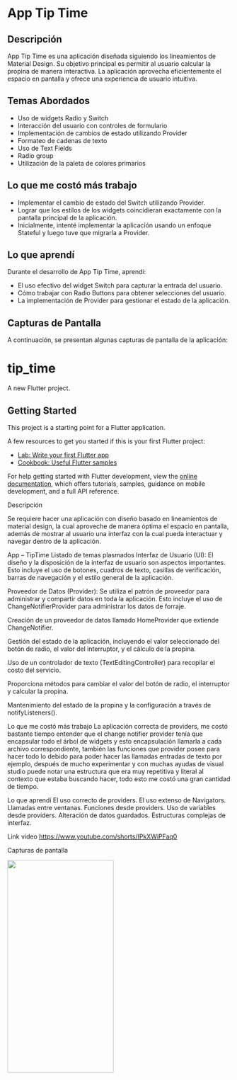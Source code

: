# App Tip Time

## Descripción

App Tip Time es una aplicación diseñada siguiendo los lineamientos de Material Design. Su objetivo principal es permitir al usuario calcular la propina de manera interactiva. La aplicación aprovecha eficientemente el espacio en pantalla y ofrece una experiencia de usuario intuitiva.

## Temas Abordados

- Uso de widgets Radio y Switch
- Interacción del usuario con controles de formulario
- Implementación de cambios de estado utilizando Provider
- Formateo de cadenas de texto
- Uso de Text Fields
- Radio group
- Utilización de la paleta de colores primarios

## Lo que me costó más trabajo

- Implementar el cambio de estado del Switch utilizando Provider.
- Lograr que los estilos de los widgets coincidieran exactamente con la pantalla principal de la aplicación.
- Inicialmente, intenté implementar la aplicación usando un enfoque Stateful y luego tuve que migrarla a Provider.

## Lo que aprendí

Durante el desarrollo de App Tip Time, aprendí:

- El uso efectivo del widget Switch para capturar la entrada del usuario.
- Cómo trabajar con Radio Buttons para obtener selecciones del usuario.
- La implementación de Provider para gestionar el estado de la aplicación.

## Capturas de Pantalla

A continuación, se presentan algunas capturas de pantalla de la aplicación:

# tip_time

A new Flutter project.

## Getting Started

This project is a starting point for a Flutter application.

A few resources to get you started if this is your first Flutter project:

- [Lab: Write your first Flutter app](https://docs.flutter.dev/get-started/codelab)
- [Cookbook: Useful Flutter samples](https://docs.flutter.dev/cookbook)

For help getting started with Flutter development, view the
[online documentation](https://docs.flutter.dev/), which offers tutorials,
samples, guidance on mobile development, and a full API reference.

<!-- Entrega -->
Descripción

Se requiere hacer una aplicación con diseño basado en lineamientos de material design, la cual aproveche de manera óptima el espacio en pantalla, además de mostrar al usuario una interfaz con la cual pueda interactuar y navegar dentro de la aplicación.

App – TipTime
Listado de temas plasmados
Interfaz de Usuario (UI): El diseño y la disposición de la interfaz de usuario son aspectos importantes. Esto incluye el uso de botones, cuadros de texto, casillas de verificación, barras de navegación y el estilo general de la aplicación.

Proveedor de Datos (Provider): Se utiliza el patrón de proveedor para administrar y compartir datos en toda la aplicación. Esto incluye el uso de ChangeNotifierProvider para administrar los datos de forraje.

Creación de un proveedor de datos llamado HomeProvider que extiende ChangeNotifier.

Gestión del estado de la aplicación, incluyendo el valor seleccionado del botón de radio, el valor del interruptor, y el cálculo de la propina.

Uso de un controlador de texto (TextEditingController) para recopilar el costo del servicio.

Proporciona métodos para cambiar el valor del botón de radio, el interruptor y calcular la propina.

Mantenimiento del estado de la propina y la configuración a través de notifyListeners().


Lo que me costó más trabajo
	La aplicación correcta de providers, me costó bastante tiempo entender que el change notifier provider tenía que encapsular todo el árbol de widgets y esto encapsulación llamarla a cada archivo correspondiente, también las funciones que provider posee para hacer todo lo debido para poder hacer las llamadas entradas de texto por ejemplo, después de mucho experimentar y con muchas ayudas de visual studio puede notar una estructura que era muy repetitiva y literal al contexto que estaba buscando hacer, todo esto me costó una gran cantidad de tiempo.

Lo que aprendí
El uso correcto de providers.
El uso extenso de Navigators.
Llamadas entre ventanas.
Funciones desde providers.
Uso de variables desde providers.
Alteración de datos guardados.
Estructuras complejas de interfaz.

Link video
https://www.youtube.com/shorts/IPkXWiPFaq0

Capturas de pantalla

<img src="entrega/captura.png" width="240" height="480"/>